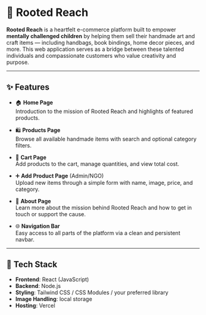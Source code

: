 # 🌱 Rooted Reach

**Rooted Reach** is a heartfelt e-commerce platform built to empower **mentally challenged children** by helping them sell their handmade art and craft items — including handbags, book bindings, home decor pieces, and more. This web application serves as a bridge between these talented individuals and compassionate customers who value creativity and purpose.

---

## ✨ Features

- 🏠 **Home Page**  
  Introduction to the mission of Rooted Reach and highlights of featured products.

- 🛍️ **Products Page**  
  Browse all available handmade items with search and optional category filters.

- 🛒 **Cart Page**  
  Add products to the cart, manage quantities, and view total cost.

- ➕ **Add Product Page** (Admin/NGO)  
  Upload new items through a simple form with name, image, price, and category.

- 📖 **About Page**  
  Learn more about the mission behind Rooted Reach and how to get in touch or support the cause.

- 🌐 **Navigation Bar**  
  Easy access to all parts of the platform via a clean and persistent navbar.

---

## 🧱 Tech Stack

- **Frontend**: React (JavaScript)
- **Backend**: Node.js
- **Styling**: Tailwind CSS / CSS Modules / your preferred library
- **Image Handling**: local storage
- **Hosting**: Vercel 
